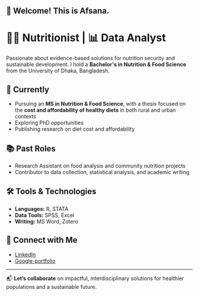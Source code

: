 ## 👋 Welcome! This is Afsana.

# 👩‍🔬 Nutritionist | 📊 Data Analyst

Passionate about evidence-based solutions for nutrition security and sustainable development. I hold a **Bachelor's in Nutrition & Food Science** from the University of Dhaka, Bangladesh.

## 🧪 Currently
- Pursuing an **MS in Nutrition & Food Science**, with a thesis focused on the **cost and affordability of healthy diets** in both rural and urban contexts  
- Exploring PhD opportunities  
- Publishing research on diet cost and affordability

## 📚 Past Roles
- Research Assistant on food analysis and community nutrition projects  
- Contributor to data collection, statistical analysis, and academic writing

## 🛠️ Tools & Technologies
- **Languages:** R, STATA  
- **Data Tools:** SPSS, Excel
- **Writing:** MS Word, Zotero

## 🔗 Connect with Me
- [LinkedIn](www.linkedin.com/in/afsana-ashrafi-a3475119a)  
- [Google-portfolio](https://sites.google.com/d/1TBcYUbgZw9eswuQovXsV8qqI1pm6E3YL/p/1FJOXnmxT7lV-IVsnbRV13VOFq7SEz6Xa/edit)

---

📬 **Let’s collaborate** on impactful, interdisciplinary solutions for healthier populations and a sustainable future.
